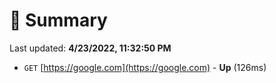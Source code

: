 # 📖 Summary
Last updated: **4/23/2022, 11:32:50 PM**

- `GET` [https://google.com](https://google.com) - **Up** (126ms)
